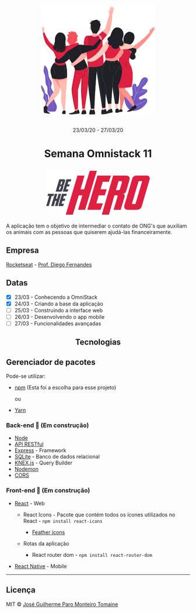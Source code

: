 <div align="center">
    <img src="frontend/src/assets/heroes.png" alt="Pessoas se abraçando" height="300" width="auto">
</div>

<br>

<p align="center">
    23/03/20 - 27/03/20
<p>

<h1 align="center">
    Semana Omnistack 11
</h1>

<h2 align="center">
    <img src="frontend/src/assets/logo.svg" alt="Be The Hero" height="120" width="auto">
</h2>

<p>A aplicação tem o objetivo de intermediar o contato de ONG's que auxiliam os animais com as pessoas que quiserem ajudá-las financeiramente.<p>

## Empresa

[Rocketseat](https://rocketseat.com.br/) - [Prof. Diego Fernandes](https://www.linkedin.com/in/diego-schell-fernandes/)

## Datas

- [x] 23/03 - Conhecendo a OmniStack
- [x] 24/03 - Criando a base da aplicação
- [ ] 25/03 - Construindo a interface web
- [ ] 26/03 - Desenvolvendo o app mobile
- [ ] 27/03 - Funcionalidades avançadas

<h2 align="center">
    Tecnologias
</h2>

## Gerenciador de pacotes

Pode-se utilizar:

- [npm](https://www.npmjs.com/) (Esta foi a escolha para esse projeto)

  ou
- [Yarn](https://yarnpkg.com/)

### Back-end 🚧 (Em construção)

- [Node](https://nodejs.org/en/)
- [API RESTful](https://www.iset.com.br/blog/o-que-e-api-restful-entenda-aqui/)
- [Express](https://expressjs.com/pt-br/) - Framework
- [SQLite](https://www.sqlite.org/index.html) - Banco de dados relacional
- [KNEX.js](http://knexjs.org/) - Query Builder
- [Nodemon](https://nodemon.io/)
- [CORS](https://enable-cors.org/)

### Front-end 🚧 (Em construção)

- [React](https://pt-br.reactjs.org/) - Web
  - React Icons - Pacote que contém todos os ícones utilizados no React - `npm install react-icons`
    - [Feather icons](https://feathericons.com/)

  - Rotas da aplicação
    - React router dom - `npm install react-router-dom`


- [React Native](https://reactnative.dev/) - Mobile

--------

## Licença

MIT © [José Guilherme Paro Monteiro Tomaine](https://www.linkedin.com/in/jos%C3%A9-guilherme-paro-monteiro-tomaine-03540265/)
